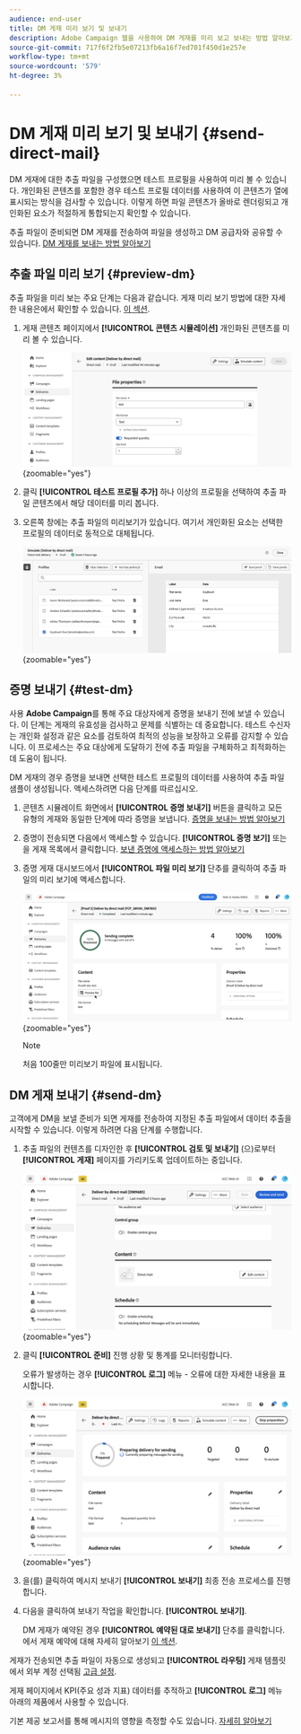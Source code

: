 ```yaml
---
audience: end-user
title: DM 게재 미리 보기 및 보내기
description: Adobe Campaign 웹을 사용하여 DM 게재를 미리 보고 보내는 방법 알아보기
source-git-commit: 717f6f2fb5e07213fb6a16f7ed701f450d1e257e
workflow-type: tm+mt
source-wordcount: '579'
ht-degree: 3%

---
```



# DM 게재 미리 보기 및 보내기 {#send-direct-mail}

DM 게재에 대한 추출 파일을 구성했으면 테스트 프로필을 사용하여 미리 볼 수 있습니다. 개인화된 콘텐츠를 포함한 경우 테스트 프로필 데이터를 사용하여 이 콘텐츠가 열에 표시되는 방식을 검사할 수 있습니다. 이렇게 하면 파일 콘텐츠가 올바로 렌더링되고 개인화된 요소가 적절하게 통합되는지 확인할 수 있습니다.

추출 파일이 준비되면 DM 게재를 전송하여 파일을 생성하고 DM 공급자와 공유할 수 있습니다. [DM 게재를 보내는 방법 알아보기](#dm-send)

## 추출 파일 미리 보기 {#preview-dm}

추출 파일을 미리 보는 주요 단계는 다음과 같습니다. 게재 미리 보기 방법에 대한 자세한 내용은에서 확인할 수 있습니다. [이 섹션](../preview-test/preview-content.md).

1. 게재 콘텐츠 페이지에서 **[!UICONTROL 콘텐츠 시뮬레이션]** 개인화된 콘텐츠를 미리 볼 수 있습니다.

   ![](assets/dm-simulate.png){zoomable=&quot;yes&quot;}

1. 클릭 **[!UICONTROL 테스트 프로필 추가]** 하나 이상의 프로필을 선택하여 추출 파일 콘텐츠에서 해당 데이터를 미리 봅니다.

1. 오른쪽 창에는 추출 파일의 미리보기가 있습니다. 여기서 개인화된 요소는 선택한 프로필의 데이터로 동적으로 대체됩니다.

   ![](assets/dm-preview-right.png){zoomable=&quot;yes&quot;}

## 증명 보내기 {#test-dm}

사용 **Adobe Campaign**&#x200B;를 통해 주요 대상자에게 증명을 보내기 전에 보낼 수 있습니다. 이 단계는 게재의 유효성을 검사하고 문제를 식별하는 데 중요합니다. 테스트 수신자는 개인화 설정과 같은 요소를 검토하여 최적의 성능을 보장하고 오류를 감지할 수 있습니다. 이 프로세스는 주요 대상에게 도달하기 전에 추출 파일을 구체화하고 최적화하는 데 도움이 됩니다.

DM 게재의 경우 증명을 보내면 선택한 테스트 프로필의 데이터를 사용하여 추출 파일 샘플이 생성됩니다. 액세스하려면 다음 단계를 따르십시오.

1. 콘텐츠 시뮬레이트 화면에서 **[!UICONTROL 증명 보내기]** 버튼을 클릭하고 모든 유형의 게재와 동일한 단계에 따라 증명을 보냅니다. [증명을 보내는 방법 알아보기](../preview-test/test-deliveries.md)

1. 증명이 전송되면 다음에서 액세스할 수 있습니다. **[!UICONTROL 증명 보기]** 또는 을 게재 목록에서 클릭합니다. [보낸 증명에 액세스하는 방법 알아보기](../preview-test/test-deliveries.md#access-test-deliveries)

1. 증명 게재 대시보드에서 **[!UICONTROL 파일 미리 보기]** 단추를 클릭하여 추출 파일의 미리 보기에 액세스합니다.

   ![](assets/dm-proof.png){zoomable=&quot;yes&quot;}

   >[!NOTE]
   >
   >처음 100줄만 미리보기 파일에 표시됩니다.

## DM 게재 보내기 {#send-dm}

고객에게 DM을 보낼 준비가 되면 게재를 전송하여 지정된 추출 파일에서 데이터 추출을 시작할 수 있습니다. 이렇게 하려면 다음 단계를 수행합니다.

1. 추출 파일의 컨텐츠를 디자인한 후 **[!UICONTROL 검토 및 보내기]** (으)로부터 **[!UICONTROL 게재]** 페이지를 가리키도록 업데이트하는 중입니다.

   ![](assets/dm-review-send.png){zoomable=&quot;yes&quot;}

1. 클릭 **[!UICONTROL 준비]** 진행 상황 및 통계를 모니터링합니다.

   오류가 발생하는 경우 **[!UICONTROL 로그]** 메뉴 - 오류에 대한 자세한 내용을 표시합니다.

   ![](assets/dm-prepare.png){zoomable=&quot;yes&quot;}

1. 을(를) 클릭하여 메시지 보내기 **[!UICONTROL 보내기]** 최종 전송 프로세스를 진행합니다.

1. 다음을 클릭하여 보내기 작업을 확인합니다. **[!UICONTROL 보내기]**.

   DM 게재가 예약된 경우 **[!UICONTROL 예약된 대로 보내기]** 단추를 클릭합니다. 에서 게재 예약에 대해 자세히 알아보기 [이 섹션](../msg/gs-messages.md#schedule-the-delivery-sending).

게재가 전송되면 추출 파일이 자동으로 생성되고 **[!UICONTROL 라우팅]** 게재 템플릿에서 외부 계정 선택됨 [고급 설정](../advanced-settings/delivery-settings.md).

게재 페이지에서 KPI(주요 성과 지표) 데이터를 추적하고 **[!UICONTROL 로그]** 메뉴 아래의 제품에서 사용할 수 있습니다.

기본 제공 보고서를 통해 메시지의 영향을 측정할 수도 있습니다. [자세히 알아보기](../reporting/direct-mail.md)